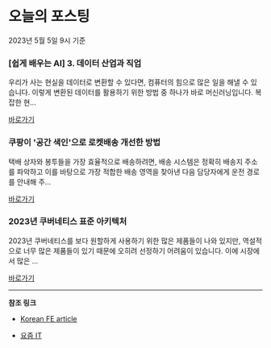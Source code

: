 # 오늘의 포스팅 
2023년 5월 5일 9시 기준 

### [쉽게 배우는 AI] 3. 데이터 산업과 직업 

 우리가 사는 현실을 데이터로 변환할 수 있다면, 컴퓨터의 힘으로 많은 일을 해낼 수 있습니다. 이렇게 변환된 데이터를 활용하기 위한 방법 중 하나가 바로 머신러닝입니다. 복잡한 현... 

 [바로가기](https://yozm.wishket.com/magazine/detail/2004/) 

### 쿠팡이 '공간 색인'으로 로켓배송 개선한 방법 

 택배 상자와 봉투들을 가장 효율적으로 배송하려면, 배송 시스템은 정확히 배송지 주소를 파악하고 이를 바탕으로 가장 적합한 배송 영역을 찾아낸 다음 담당자에게 운전 경로를 안내해 주... 

 [바로가기](https://yozm.wishket.com/magazine/detail/2002/) 

### 2023년 쿠버네티스 표준 아키텍처 

 2023년 쿠버네티스를 보다 원할하게 사용하기 위한 많은 제품들이 나와 있지만, 역설적으로 너무 많은 제품들이 있기 때문에 오히려 선정하기 어려움이 있습니다. 이에 시장에서 많은 ... 

 [바로가기](https://yozm.wishket.com/magazine/detail/1998/) 

---

**참조 링크**

- [Korean FE article](https://kofearticle.substack.com) 

- [요즘 IT](https://yozm.wishket.com/magazine) 

